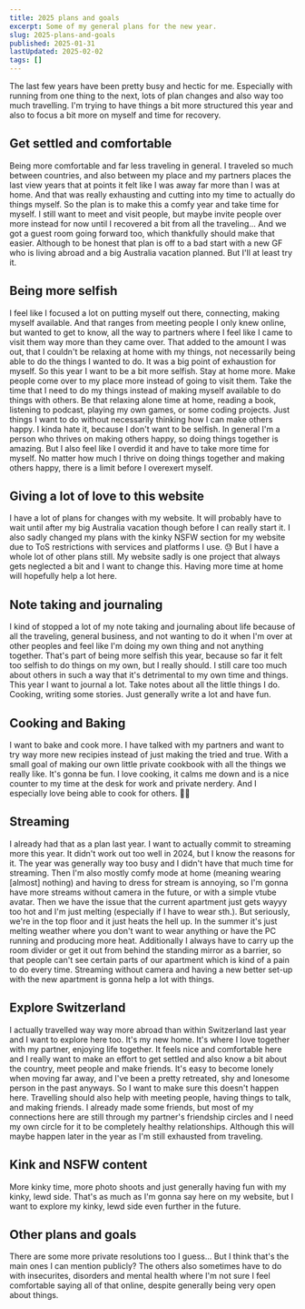 ```yaml
---
title: 2025 plans and goals
excerpt: Some of my general plans for the new year.
slug: 2025-plans-and-goals
published: 2025-01-31
lastUpdated: 2025-02-02
tags: []
---
```


The last few years have been pretty busy and hectic for me. Especially with running from one thing to the next, lots of plan changes and also way too much travelling. I'm trying to have things a bit more structured this year and also to focus a bit more on myself and time for recovery.

## Get settled and comfortable

Being more comfortable and far less traveling in general. I traveled so much between countries, and also between my place and my partners places the last view years that at points it felt like I was away far more than I was at home. And that was really exhausting and cutting into my time to actually do things myself. So the plan is to make this a comfy year and take time for myself. I still want to meet and visit people, but maybe invite people over more instead for now until I recovered a bit from all the traveling... And we got a guest room going forward too, which thankfully should make that easier. Although to be honest that plan is off to a bad start with a new GF who is living abroad and a big Australia vacation planned. But I'll at least try it.

## Being more selfish

I feel like I focused a lot on putting myself out there, connecting, making myself available. And that ranges from meeting people I only knew online, but wanted to get to know, all the way to partners where I feel like I came to visit them way more than they came over. That added to the amount I was out, that I couldn't be relaxing at home with my things, not necessarily being able to do the things I wanted to do. It was a big point of exhaustion for myself. So this year I want to be a bit more selfish. Stay at home more. Make people come over to my place more instead of going to visit them. Take the time that I need to do my things instead of making myself available to do things with others. Be that relaxing alone time at home, reading a book, listening to podcast, playing my own games, or some coding projects. Just things I want to do without necessarily thinking how I can make others happy. I kinda hate it, because I don't want to be selfish. In general I'm a person who thrives on making others happy, so doing things together is amazing. But I also feel like I overdid it and have to take more time for myself. No matter how much I thrive on doing things together and making others happy, there is a limit before I overexert myself.

## Giving a lot of love to this website

I have a lot of plans for changes with my website. It will probably have to wait until after my big Australia vacation though before I can really start it. I also sadly changed my plans with the kinky NSFW section for my website due to ToS restrictions with services and platforms I use. 😓 But I have a whole lot of other plans still. My website sadly is one project that always gets neglected a bit and I want to change this. Having more time at home will hopefully help a lot here.

## Note taking and journaling

I kind of stopped a lot of my note taking and journaling about life because of all the traveling, general business, and not wanting to do it when I'm over at other peoples and feel like I'm doing my own thing and not anything together. That's part of being more selfish this year, because so far it felt too selfish to do things on my own, but I really should. I still care too much about others in such a way that it's detrimental to my own time and things. This year I want to journal a lot. Take notes about all the little things I do. Cooking, writing some stories. Just generally write a lot and have fun.

## Cooking and Baking

I want to bake and cook more. I have talked with my partners and want to try way more new recipies instead of just making the tried and true. With a small goal of making our own little private cookbook with all the things we really like. It's gonna be fun. I love cooking, it calms me down and is a nice counter to my time at the desk for work and private nerdery. And I especially love being able to cook for others. 🥰💗

## Streaming

I already had that as a plan last year. I want to actually commit to streaming more this year. It didn't work out too well in 2024, but I know the reasons for it. The year was generally way too busy and I didn't have that  much time for streaming. Then I'm also mostly comfy mode at home (meaning wearing [almost] nothing) and having to dress for stream is annoying, so I'm gonna have more streams without camera in the future, or with a simple vtube avatar. Then we have the issue that the current apartment just gets wayyy too hot and I'm just melting (especially if I have to wear sth.). But seriously, we're in the top floor and it just heats the hell up. In the summer it's just melting weather where you don't want to wear anything or have the PC running and producing more heat. Additionally I always have to carry up the room divider or get it out from behind the standing mirror as a barrier, so that people can't see certain parts of our apartment which is kind of a pain to do every time. Streaming without camera and having a new better set-up with the new apartment is gonna help a lot with things.

## Explore Switzerland

I actually travelled way way more abroad than within Switzerland last year and I want to explore here too. It's my new home. It's where I love together with my partner, enjoying life together. It feels nice and comfortable here and I really want to make an effort to get settled and also know a bit about the country, meet people and make friends. It's easy to become lonely when moving far away, and I've been a pretty retreated, shy and lonesome person in the past anyways. So I want to make sure this doesn't happen here. Travelling should also help with meeting people, having things to talk, and making friends. I already made some friends, but most of my connections here are still through my partner's friendship circles and I need my own circle for it to be completely healthy relationships. Although this will maybe happen later in the year as I'm still exhausted from traveling.

## Kink and NSFW content

More kinky time, more photo shoots and just generally having fun with my kinky, lewd side. That's as much as I'm gonna say here on my website, but I want to explore my kinky, lewd side even further in the future.

## Other plans and goals

There are some more private resolutions too I guess... But I think that's the main ones I can mention publicly? The others also sometimes have to do with insecurites, disorders and mental health where I'm not sure I feel comfortable saying all of that online, despite generally being very open about things.
